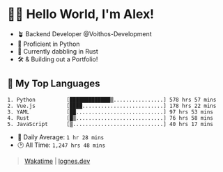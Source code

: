 # 🎷🐛 Hello World, I'm Alex!

- 🪴 Backend Developer @Voithos-Development
- 🐍 Proficient in Python
- 🦀 Currently dabbling in Rust
- 🛠️ & Building out a Portfolio!

## 💚 My Top Languages
```
1. Python          [█████████████▒................] 578 hrs 57 mins
2. Vue.js          [████..........................] 178 hrs 22 mins
3. YAML            [██............................] 97 hrs 53 mins
4. Rust            [█▒............................] 76 hrs 58 mins
5. JavaScript      [▒.............................] 40 hrs 17 mins
```
- 💪 Daily Average: `1 hr 28 mins`
- 🕑 All Time: `1,247 hrs 48 mins`

> [Wakatime](https://wakatime.com/@lognes) | [lognes.dev](https://lognes.dev)